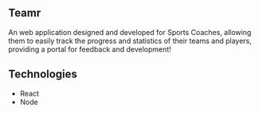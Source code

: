 ## Teamr

An web application designed and developed for Sports Coaches, allowing them to easily track the progress and statistics of their teams and players, providing a portal for feedback and development!

## Technologies

- React
- Node
